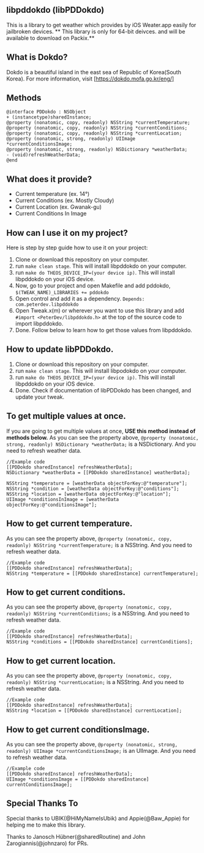 ## libpddokdo (libPDDokdo)
This is a library to get weather which provides by iOS Weater.app easily for jailbroken devices.
** This library is only for 64-bit deivces. and will be available to download on Packix.**

## What is Dokdo?
Dokdo is a beautiful island in the east sea of Republic of Korea(South Korea).
For more information, visit [https://dokdo.mofa.go.kr/eng/]

## Methods
```objc
@interface PDDokdo : NSObject
+ (instancetype)sharedInstance;
@property (nonatomic, copy, readonly) NSString *currentTemperature;
@property (nonatomic, copy, readonly) NSString *currentConditions;
@property (nonatomic, copy, readonly) NSString *currentLocation;
@property (nonatomic, strong, readonly) UIImage *currentConditionsImage;
@property (nonatomic, strong, readonly) NSDictionary *weatherData;
- (void)refreshWeatherData;
@end
```

## What does it provide?
- Current temperature (ex. 14°)
- Current Conditions (ex. Mostly Cloudy)
- Current Location (ex. Gwanak-gu)
- Current Conditions In Image

## How can I use it on my project?
Here is step by step guide how to use it on your project:
1. Clone or download this repository on your computer.
2. run `make clean stage`. This will install libpddokdo on your computer.
3. run `make do THEOS_DEVICE_IP=(your device ip)`. This will install libpddokdo on your iOS device.
4. Now, go to your project and open Makefile and add pddokdo, `$(TWEAK_NAME)_LIBRARIES += pddokdo`
5. Open control and add it as a dependency. `Depends: com.peterdev.libpddokdo`
6. Open Tweak.x(m) or wherever you want to use this library and add `#import <PeterDev/libpddokdo.h>` at the top of the source code to import libpddokdo.
7. Done. Follow below to learn how to get those values from libpddokdo.

## How to update libPDDokdo.
1. Clone or download this repository on your computer.
2. run `make clean stage`. This will install libpodokdo on your computer.
3. run `make do THEOS_DEVICE_IP=(your device ip)`. This will install libpddokdo on your iOS device.
4. Done. Check if documentation of libPDDokdo has been changed, and update your tweak.

## To get multiple values at once.
If you are going to get multiple values at once, **USE this method instead of methods below.**
As you can see the property above, `@property (nonatomic, strong, readonly) NSDictionary *weatherData;` is a NSDictionary.
And you need to refresh weather data.
```objc
//Example code
[[PDDokdo sharedInstance] refreshWeatherData];
NSDictionary *weatherData = [[PDDokdo sharedInstance] weatherData];

NSString *temperature = [weatherData objectForKey:@"temperature"];
NSString *condition = [weatherData objectForKey:@"conditions"];
NSString *location = [weatherData objectForKey:@"location"];
UIImage *conditionsInImage = [weatherData objectForKey:@"conditionsImage"];
```

## How to get current temperature.
As you can see the property above, `@property (nonatomic, copy, readonly) NSString *currentTemperature;` is a NSString.
And you need to refresh weather data.
```objc
//Example code
[[PDDokdo sharedInstance] refreshWeatherData];
NSString *temperature = [[PDDokdo sharedInstance] currentTemperature];
```

## How to get current conditions.
As you can see the property above, `@property (nonatomic, copy, readonly) NSString *currentConditions;` is a NSString.
And you need to refresh weather data.
```objc
//Example code
[[PDDokdo sharedInstance] refreshWeatherData];
NSString *conditions = [[PDDokdo sharedInstance] currentConditions];
```

## How to get current location.
As you can see the property above, `@property (nonatomic, copy, readonly) NSString *currentLocation;` is a NSString.
And you need to refresh weather data.
```objc
//Example code
[[PDDokdo sharedInstance] refreshWeatherData];
NSString *location = [[PDDokdo sharedInstance] currentLocation];
```

## How to get current conditionsImage.
As you can see the property above, `@property (nonatomic, strong, readonly) UIImage *currentConditionsImage;` is an UIImage.
And you need to refresh weather data.
```objc
//Example code
[[PDDokdo sharedInstance] refreshWeatherData];
UIImage *conditionsImage = [[PDDokdo sharedInstance] currentConditionsImage];
```


## Special Thanks To
Special thanks to UBIK(@HiMyNameIsUbik) and Appie(@Baw_Appie) for helping me to make this library.

Thanks to Janosch Hübner(@sharedRoutine) and John Zarogiannis(@johnzaro) for PRs.